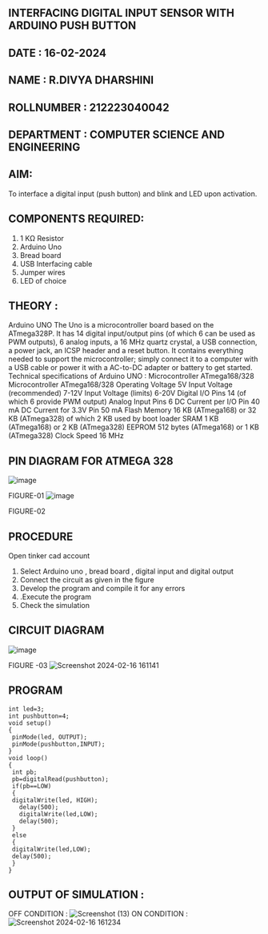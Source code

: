 ## INTERFACING DIGITAL INPUT SENSOR WITH ARDUINO PUSH BUTTON
## DATE : 16-02-2024
## NAME : R.DIVYA DHARSHINI																			             
## ROLLNUMBER : 212223040042
## DEPARTMENT : COMPUTER SCIENCE AND ENGINEERING


## AIM:
To interface a digital input (push button) and blink and LED upon activation.
## COMPONENTS REQUIRED:
1.	1 KΩ Resistor 
2.	Arduino Uno 
3.	Bread board 
4.	USB Interfacing cable 
5.	Jumper wires 
6.	LED of choice 
## THEORY :
Arduino UNO
 	  The Uno is a microcontroller board based on the ATmega328P. It has 14 digital input/output pins (of which 6 can be used as PWM outputs), 6 analog inputs, a 16 MHz quartz crystal, a USB connection, a power jack, an ICSP header and a reset button. It contains everything needed to support the microcontroller; simply connect it to a computer with a USB cable or power it with a AC-to-DC adapter or battery to get started.
	Technical specifications of Arduino UNO :
Microcontroller	ATmega168/328
Microcontroller	ATmega168/328
Operating Voltage	5V
Input Voltage (recommended)	7-12V
Input Voltage (limits)	6-20V
Digital I/O Pins	14 (of which 6 provide PWM output)
Analog Input Pins	6
DC Current per I/O Pin	40 mA
DC Current for 3.3V Pin	50 mA
Flash Memory	16 KB (ATmega168) or 32 KB (ATmega328) of which 2 KB used by boot loader
SRAM	1 KB (ATmega168) or 2 KB (ATmega328)
EEPROM	512 bytes (ATmega168) or 1 KB (ATmega328)
Clock Speed	16 MHz
## PIN DIAGRAM FOR ATMEGA 328
 
![image](https://user-images.githubusercontent.com/36288975/163530394-115baee4-7ed1-49fe-9cce-d7b625e11e85.png)

FIGURE-01
![image](https://user-images.githubusercontent.com/36288975/163530431-4d390e98-0942-42d8-95b8-f57d348e6ad8.png)

FIGURE-02
## PROCEDURE 
 Open tinker cad account 
1.	Select Arduino uno , bread board , digital input and digital output 
2.	Connect the circuit as given in the figure 
3.	Develop the program and compile it for any errors 
4.	 .Execute the program 
5.	Check the simulation 



## CIRCUIT DIAGRAM 


![image](https://user-images.githubusercontent.com/36288975/163530437-87a0afbd-b3c9-44ad-b907-5de63486fb9d.png)



FIGURE -03
![Screenshot 2024-02-16 161141](https://github.com/DIVYADHARSHINI-08/-INTERFACING-DIGITAL-INPUT-SENSOR-WITH-ARDUINO-PUSH-BUTTON-/assets/145210448/c63b9210-a9ec-4aaf-8a55-35db0e720e58)

## PROGRAM 
 ```
 int led=3;
int pushbutton=4;
void setup()
{
  pinMode(led, OUTPUT);
  pinMode(pushbutton,INPUT);
}
void loop()
{
  int pb;
  pb=digitalRead(pushbutton);
  if(pb==LOW)
  {
  digitalWrite(led, HIGH);
    delay(500);
    digitalWrite(led,LOW);
    delay(500);
  }
  else
  {
  digitalWrite(led,LOW);
  delay(500);
  }
}
```
## OUTPUT OF SIMULATION :

OFF CONDITION :
![Screenshot (13)](https://github.com/DIVYADHARSHINI-08/-INTERFACING-DIGITAL-INPUT-SENSOR-WITH-ARDUINO-PUSH-BUTTON-/assets/145210448/0e75e1ba-30f2-4d64-8028-86beec2f9046)
ON CONDITION :
![Screenshot 2024-02-16 161234](https://github.com/DIVYADHARSHINI-08/-INTERFACING-DIGITAL-INPUT-SENSOR-WITH-ARDUINO-PUSH-BUTTON-/assets/145210448/16a607d2-478c-4373-945f-5af458376db9)

